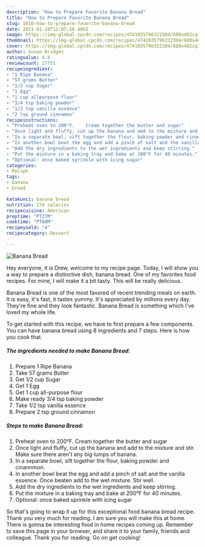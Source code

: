 ```yaml
---
description: "How to Prepare Favorite Banana Bread"
title: "How to Prepare Favorite Banana Bread"
slug: 1010-how-to-prepare-favorite-banana-bread
date: 2021-01-28T12:07:18.486Z
image: https://img-global.cpcdn.com/recipes/4741935796322304/680x482cq70/banana-bread-recipe-main-photo.jpg
thumbnail: https://img-global.cpcdn.com/recipes/4741935796322304/680x482cq70/banana-bread-recipe-main-photo.jpg
cover: https://img-global.cpcdn.com/recipes/4741935796322304/680x482cq70/banana-bread-recipe-main-photo.jpg
author: Susan Bridges
ratingvalue: 4.6
reviewcount: 27751
recipeingredient:
- "1 Ripe Banana"
- "57 grams Butter"
- "1/2 cup Sugar"
- "1 Egg"
- "1 cup allpurpose flour"
- "3/4 tsp baking powder"
- "1/2 tsp vanilla essence"
- "2 tsp ground cinnamon"
recipeinstructions:
- "Preheat oven to 200°F.    Cream together the butter and sugar"
- "Once light and fluffy, cut up the banana and add to the mixture and stir. Make sure there aren&#39;t any big lumps of banana."
- "In a separate bowl, sift together the flour, baking powder and cinannmon."
- "In another bowl beat the egg and add a pinch of salt and the vanilla essence. Once beaten add to the wet mixture. Stir well."
- "Add the dry ingredients to the wet ingredients and keep stirring."
- "Put the mixture in a baking tray and bake at 200°F for 40 minutes."
- "Optional: once baked sprinkle with icing sugar"
categories:
- Recipe
tags:
- banana
- bread

katakunci: banana bread 
nutrition: 274 calories
recipecuisine: American
preptime: "PT27M"
cooktime: "PT60M"
recipeyield: "4"
recipecategory: Dessert

---
```



![Banana Bread](https://img-global.cpcdn.com/recipes/4741935796322304/680x482cq70/banana-bread-recipe-main-photo.jpg)

Hey everyone, it is Drew, welcome to my recipe page. Today, I will show you a way to prepare a distinctive dish, banana bread. One of my favorites food recipes. For mine, I will make it a bit tasty. This will be really delicious.

Banana Bread is one of the most favored of recent trending meals on earth. It is easy, it's fast, it tastes yummy. It's appreciated by millions every day. They're fine and they look fantastic. Banana Bread is something which I've loved my whole life.




To get started with this recipe, we have to first prepare a few components. You can have banana bread using 8 ingredients and 7 steps. Here is how you cook that.

<!--inarticleads1-->

##### The ingredients needed to make Banana Bread:

1. Prepare 1 Ripe Banana
1. Take 57 grams Butter
1. Get 1/2 cup Sugar
1. Get 1 Egg
1. Get 1 cup all-purpose flour
1. Make ready 3/4 tsp baking powder
1. Take 1/2 tsp vanilla essence
1. Prepare 2 tsp ground cinnamon




<!--inarticleads2-->

##### Steps to make Banana Bread:

1. Preheat oven to 200°F.    Cream together the butter and sugar
1. Once light and fluffy, cut up the banana and add to the mixture and stir. Make sure there aren&#39;t any big lumps of banana.
1. In a separate bowl, sift together the flour, baking powder and cinannmon.
1. In another bowl beat the egg and add a pinch of salt and the vanilla essence. Once beaten add to the wet mixture. Stir well.
1. Add the dry ingredients to the wet ingredients and keep stirring.
1. Put the mixture in a baking tray and bake at 200°F for 40 minutes.
1. Optional: once baked sprinkle with icing sugar




So that's going to wrap it up for this exceptional food banana bread recipe. Thank you very much for reading. I am sure you will make this at home. There is gonna be interesting food in home recipes coming up. Remember to save this page in your browser, and share it to your family, friends and colleague. Thank you for reading. Go on get cooking!
